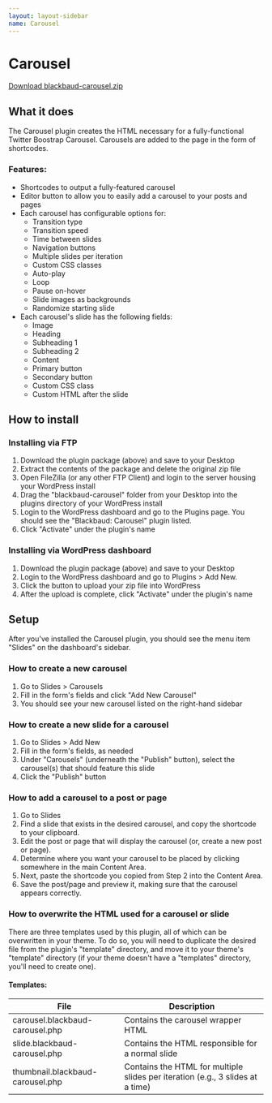 ```yaml
---
layout: layout-sidebar
name: Carousel
---
```


# Carousel

<a href="http://api.blackbaud.com/services/wordpress/updater/plugins/blackbaud-carousel.zip" target="_blank" class="btn btn-primary"><i class="fa fa-download"></i> Download blackbaud-carousel.zip</a>

## What it does

The Carousel plugin creates the HTML necessary for a fully-functional Twitter Boostrap Carousel. Carousels are added to the page in the form of shortcodes.

<h3>Features:</h3>

- Shortcodes to output a fully-featured carousel
- Editor button to allow you to easily add a carousel to your posts and pages
- Each carousel has configurable options for:
    - Transition type
    - Transition speed
    - Time between slides
    - Navigation buttons
    - Multiple slides per iteration
    - Custom CSS classes
    - Auto-play
    - Loop
    - Pause on-hover
    - Slide images as backgrounds
    - Randomize starting slide
- Each carousel's slide has the following fields:
    - Image
    - Heading
    - Subheading 1
    - Subheading 2
    - Content
    - Primary button
    - Secondary button
    - Custom CSS class
    - Custom HTML after the slide

## How to install

### Installing via FTP

1. Download the plugin package (above) and save to your Desktop
1. Extract the contents of the package and delete the original zip file
1. Open FileZilla (or any other FTP Client) and login to the server housing your WordPress install
1. Drag the "blackbaud-carousel" folder from your Desktop into the plugins directory of your WordPress install
1. Login to the WordPress dashboard and go to the Plugins page. You should see the "Blackbaud: Carousel" plugin listed.
1. Click "Activate" under the plugin's name

### Installing via WordPress dashboard

1. Download the plugin package (above) and save to your Desktop
1. Login to the WordPress dashboard and go to Plugins > Add New. 
1. Click the button to upload your zip file into WordPress
1. After the upload is complete, click "Activate" under the plugin's name

## Setup

After you've installed the Carousel plugin, you should see the menu item "Slides" on the dashboard's sidebar.

### How to create a new carousel

1. Go to Slides > Carousels
1. Fill in the form's fields and click "Add New Carousel"
1. You should see your new carousel listed on the right-hand sidebar

### How to create a new slide for a carousel

1. Go to Slides > Add New
1. Fill in the form's fields, as needed
1. Under "Carousels" (underneath the "Publish" button), select the carousel(s) that should feature this slide
1. Click the "Publish" button

### How to add a carousel to a post or page

1. Go to Slides
1. Find a slide that exists in the desired carousel, and copy the shortcode to your clipboard.
1. Edit the post or page that will display the carousel (or, create a new post or page).
1. Determine where you want your carousel to be placed by clicking somewhere in the main Content Area.
1. Next, paste the shortcode you copied from Step 2 into the Content Area.
1. Save the post/page and preview it, making sure that the carousel appears correctly.

### How to overwrite the HTML used for a carousel or slide

There are three templates used by this plugin, all of which can be overwritten in your theme. To do so, you will need to duplicate the desired file from the plugin's "template" directory, and move it to your theme's "template" directory (if your theme doesn't have a "templates" directory, you'll need to create one).

#### Templates:

<div class="table-responsive">
	<table class="table table-parameters">
	    <thead>
	        <tr>
	            <th>File</th>
	            <th>Description</th>
	        </tr>
	    </thead>
	    <tbody>
			<tr>
				<td class="file">carousel.blackbaud-carousel.php</td>
				<td>Contains the carousel wrapper HTML</td>
			</tr>
			<tr>
				<td class="file">slide.blackbaud-carousel.php</td>
				<td>Contains the HTML responsible for a normal slide</td>
			</tr>
			<tr>
				<td class="file">thumbnail.blackbaud-carousel.php</td>
				<td>Contains the HTML for multiple slides per iteration (e.g., 3 slides at a time)</td>
			</tr>
		</tbody>
	</table>
</div>
